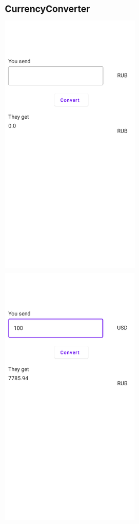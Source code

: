 # CurrencyConverter

![alt text](images/first.PNG "Start screen")

![alt text](images/second.PNG "Start screen")
